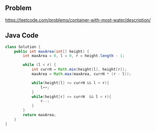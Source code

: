## Problem
https://leetcode.com/problems/container-with-most-water/description/

## Java Code

```java
class Solution {
    public int maxArea(int[] height) {
        int maxArea = 0, l = 0, r = height.length - 1;

        while (l < r) {
            int currH = Math.min(height[l], height[r]);
            maxArea = Math.max(maxArea, currH * (r - l));

            while(height[l] <= currH && l < r){
                l++;
            }
            while(height[r] <= currH  && l < r){
                r--;
            }
        }
        return maxArea;
    }
}
```